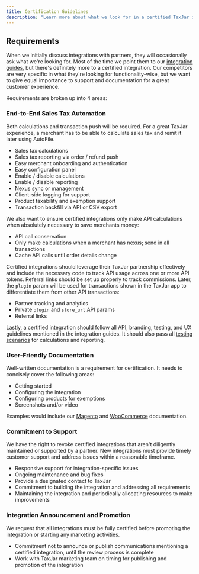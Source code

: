 ```yaml
---
title: Certification Guidelines
description: "Learn more about what we look for in a certified TaxJar integration."
---
```


## Requirements

When we initially discuss integrations with partners, they will occasionally ask what we're looking for. Most of the time we point them to our [integration guides](https://developers.taxjar.com/integrations/), but there's definitely more to a certified integration. Our competitors are very specific in what they're looking for functionality-wise, but we want to give equal importance to support and documentation for a great customer experience.

Requirements are broken up into 4 areas:

### End-to-End Sales Tax Automation

Both calculations and transaction push will be required. For a great TaxJar experience, a merchant has to be able to calculate sales tax and remit it later using AutoFile.

- Sales tax calculations
- Sales tax reporting via order / refund push
- Easy merchant onboarding and authentication
- Easy configuration panel
 - Enable / disable calculations
 - Enable / disable reporting
 - Nexus sync or management
 - Client-side logging for support
- Product taxability and exemption support
- Transaction backfill via API or CSV export

We also want to ensure certified integrations only make API calculations when absolutely necessary to save merchants money:

- API call conservation
 - Only make calculations when a merchant has nexus; send in all transactions
 - Cache API calls until order details change

Certified integrations should leverage their TaxJar partnership effectively and include the necessary code to track API usage across one or more API tokens. Referral links should be set up properly to track commissions. Later, the `plugin` param will be used for transactions shown in the TaxJar app to differentiate them from other API transactions:

- Partner tracking and analytics
 - Private `plugin` and `store_url` API params
 - Referral links

Lastly, a certified integration should follow all API, branding, testing, and UX guidelines mentioned in the integration guides. It should also pass all [testing scenarios](https://developers.taxjar.com/integrations/testing/) for calculations and reporting.

### User-Friendly Documentation

Well-written documentation is a requirement for certification. It needs to concisely cover the following areas:

- Getting started
- Configuring the integration
- Configuring products for exemptions
- Screenshots and/or video

Examples would include our [Magento](https://www.taxjar.com/guides/integrations/magento2/) and [WooCommerce](https://docs.woocommerce.com/document/taxjar/) documentation.

### Commitment to Support

We have the right to revoke certified integrations that aren't diligently maintained or supported by a partner. New integrations must provide timely customer support and address issues within a reasonable timeframe.

- Responsive support for integration-specific issues
- Ongoing maintenance and bug fixes
- Provide a designated contact to TaxJar
- Commitment to building the integration and addressing all requirements
- Maintaining the integration and periodically allocating resources to make improvements

### Integration Announcement and Promotion

We request that all integrations must be fully certified before promoting the integration or starting any marketing activities.

- Commitment not to announce or publish communications mentioning a certified integration, until the review process is complete
- Work with TaxJar marketing team on timing for publishing and promotion of the integration
